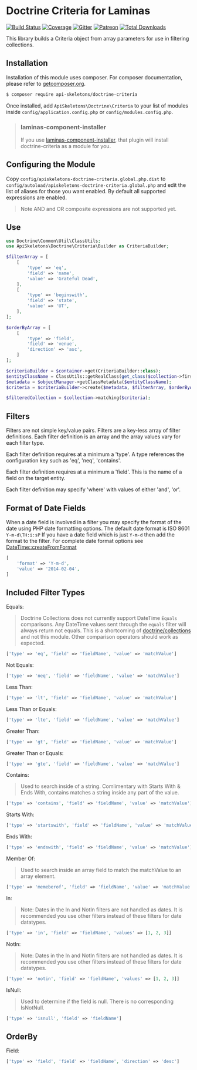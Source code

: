 Doctrine Criteria for Laminas
=============================

[![Build Status](https://travis-ci.org/API-Skeletons/doctrine-criteria.svg?branch=master)](https://travis-ci.org/API-Skeletons/doctrine-criteria)
[![Coverage](https://coveralls.io/repos/github/API-Skeletons/doctrine-criteria/badge.svg?branch=master&123)](https://coveralls.io/repos/github/API-Skeletons/doctrine-criteria/badge.svg?branch=master&123)
[![Gitter](https://badges.gitter.im/api-skeletons/open-source.svg)](https://gitter.im/api-skeletons/open-source)
[![Patreon](https://img.shields.io/badge/patreon-donate-yellow.svg)](https://www.patreon.com/apiskeletons)
[![Total Downloads](https://poser.pugx.org/api-skeletons/doctrine-criteria/downloads)](https://packagist.org/packages/api-skeletons/doctrine-criteria)

This library builds a Criteria object from array parameters for use in filtering collections.


Installation
------------

Installation of this module uses composer. For composer documentation, please refer to
[getcomposer.org](http://getcomposer.org/).

```bash
$ composer require api-skeletons/doctrine-criteria
```

Once installed, add `ApiSkeletons\Doctrine\Criteria` to your list of modules inside
`config/application.config.php` or `config/modules.config.php`.

> ### laminas-component-installer
>
> If you use [laminas-component-installer](https://github.com/laminas/laminas-component-installer),
> that plugin will install doctrine-criteria as a module for you.


Configuring the Module
----------------------

Copy `config/apiskeletons-doctrine-criteria.global.php.dist` to `config/autoload/apiskeletons-doctrine-criteria.global.php`
and edit the list of aliases for those you want enabled.  By default all supported expressions are enabled.

> Note AND and OR composite expressions are not supported yet.


Use
---

```php
use Doctrine\Common\Util\ClassUtils;
use ApiSkeletons\Doctrine\Criteria\Builder as CriteriaBuilder;

$filterArray = [
    [
        'type' => 'eq',
        'field' => 'name',
        'value' => 'Grateful Dead',
    ],
    [
        'type' => 'beginswith',
        'field' => 'state',
        'value' => 'UT',
    ],
];

$orderByArray = [
    [
        'type' => 'field',
        'field' => 'venue',
        'direction' => 'asc',
    ]
];

$criteriaBuilder = $container->get(CriteriaBuilder::class);
$entityClassName = ClassUtils::getRealClass(get_class($collection->first()));
$metadata = $objectManager->getClassMetadata($entityClassName);
$criteria = $criteriaBuilder->create($metadata, $filterArray, $orderByArray);

$filteredCollection = $collection->matching($criteria);
```


Filters
-------

Filters are not simple key/value pairs. Filters are a key-less array of filter definitions.
Each filter definition is an array and the array values vary for each filter type.

Each filter definition requires at a minimum a 'type'.
A type references the configuration key such as 'eq', 'neq', 'contains'.

Each filter definition requires at a minimum a 'field'. This is the name of a field on the target entity.

Each filter definition may specify 'where' with values of either 'and', 'or'.


Format of Date Fields
---------------------

When a date field is involved in a filter you may specify the format of the date using PHP date
formatting options. The default date format is ISO 8601 `Y-m-d\TH:i:sP` If you have a date field which is
just `Y-m-d` then add the format to the filter. For complete date format options see
[DateTime::createFromFormat](http://php.net/manual/en/datetime.createfromformat.php)

```php
[
    'format' => 'Y-m-d',
    'value' => '2014-02-04',
]
```


Included Filter Types
---------------------

Equals:

> Doctrine Collections does not currently support DateTime `Equals` comparisons.
> Any DateTime values sent through the `equals` filter will always return not equals.
> This is a shortcoming of [doctrine/collections](https://github.com/doctrine/collections)
> and not this module.  Other comparison operators should work as expected.

```php
['type' => 'eq', 'field' => 'fieldName', 'value' => 'matchValue']
```

Not Equals:

```php
['type' => 'neq', 'field' => 'fieldName', 'value' => 'matchValue']
```

Less Than:

```php
['type' => 'lt', 'field' => 'fieldName', 'value' => 'matchValue']
```

Less Than or Equals:

```php
['type' => 'lte', 'field' => 'fieldName', 'value' => 'matchValue']
```

Greater Than:

```php
['type' => 'gt', 'field' => 'fieldName', 'value' => 'matchValue']
```

Greater Than or Equals:

```php
['type' => 'gte', 'field' => 'fieldName', 'value' => 'matchValue']
```

Contains:

> Used to search inside of a string.  Comlimentary with Starts With & Ends With,
> contains matches a string inside any part of the value.

```php
['type' => 'contains', 'field' => 'fieldName', 'value' => 'matchValue']
```

Starts With:

```php
['type' => 'startswith', 'field' => 'fieldName', 'value' => 'matchValue']
```

Ends With:

```php
['type' => 'endswith', 'field' => 'fieldName', 'value' => 'matchValue']
```

Member Of:

> Used to search inside an array field to match the matchValue to an array element.

```php
['type' => 'memeberof', 'field' => 'fieldName', 'value' => 'matchValue']
```

In:

> Note: Dates in the In and NotIn filters are not handled as dates.
> It is recommended you use other filters instead of these filters for date datatypes.

```php
['type' => 'in', 'field' => 'fieldName', 'values' => [1, 2, 3]]
```

NotIn:

> Note: Dates in the In and NotIn filters are not handled as dates.
> It is recommended you use other filters instead of these filters for date datatypes.

```php
['type' => 'notin', 'field' => 'fieldName', 'values' => [1, 2, 3]]
```

IsNull:

> Used to determine if the field is null.  There is no corresponding IsNotNull.

```php
['type' => 'isnull', 'field' => 'fieldName']
```


OrderBy
-------

Field:

```php
['type' => 'field', 'field' => 'fieldName', 'direction' => 'desc']
```
